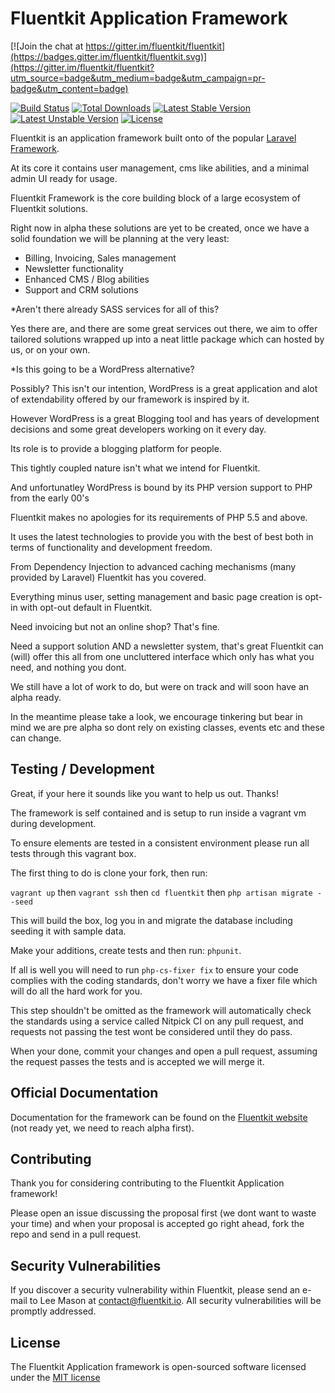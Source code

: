 # Fluentkit Application Framework

[![Join the chat at https://gitter.im/fluentkit/fluentkit](https://badges.gitter.im/fluentkit/fluentkit.svg)](https://gitter.im/fluentkit/fluentkit?utm_source=badge&utm_medium=badge&utm_campaign=pr-badge&utm_content=badge)

[![Build Status](https://travis-ci.org/fluentkit/fluentkit.svg?branch=master)](https://travis-ci.org/fluentkit/fluentkit)
[![Total Downloads](https://poser.pugx.org/fluentkit/fluentkit/d/total.svg)](https://packagist.org/packages/fluentkit/fluentkit)
[![Latest Stable Version](https://poser.pugx.org/fluentkit/fluentkit/v/stable)](https://packagist.org/packages/fluentkit/fluentkit)
[![Latest Unstable Version](https://poser.pugx.org/fluentkit/fluentkit/v/unstable.svg)](https://packagist.org/packages/fluentkit/fluentkit)
[![License](https://poser.pugx.org/fluentkit/fluentkit/license.svg)](https://packagist.org/packages/fluentkit/fluentkit)

Fluentkit is an application framework built onto of the popular [Laravel Framework](http://laravel.com).

At its core it contains user management, cms like abilities, and a minimal admin UI ready for usage.

Fluentkit Framework is the core building block of a large ecosystem of Fluentkit solutions.

Right now in alpha these solutions are yet to be created, once we have a solid foundation we will be planning at the very least:

 - Billing, Invoicing, Sales management
 - Newsletter functionality
 - Enhanced CMS / Blog abilities
 - Support and CRM solutions

*Aren't there already SASS services for all of this?

Yes there are, and there are some great services out there, we aim to offer tailored solutions wrapped up into a neat little package which can hosted by us, or on your own.

*Is this going to be a WordPress alternative?

Possibly? This isn't our intention, WordPress is a great application and alot of extendability offered by our framework is inspired by it.

However WordPress is a great Blogging tool and has years of development decisions and some great developers working on it every day.

Its role is to provide a blogging platform for people.

This tightly coupled nature isn't what we intend for Fluentkit.

And unfortunatley WordPress is bound by its PHP version support to PHP from the early 00's

Fluentkit makes no apologies for its requirements of PHP 5.5 and above.

It uses the latest technologies to provide you with the best of best both in terms of functionality and development freedom.

From Dependency Injection to advanced caching mechanisms (many provided by Laravel) Fluentkit has you covered.

Everything minus user, setting management and basic page creation is opt-in with opt-out default in Fluentkit.

Need invoicing but not an online shop? That's fine.

Need a support solution AND a newsletter system, that's great Fluentkit can (will) offer this all from one uncluttered interface which only has what you need, and nothing you dont.

We still have a lot of work to do, but were on track and will soon have an alpha ready.

In the meantime please take a look, we encourage tinkering but bear in mind we are pre alpha so dont rely on existing classes, events etc and these can change.

## Testing / Development

Great, if your here it sounds like you want to help us out. Thanks!

The framework is self contained and is setup to run inside a vagrant vm during development.

To ensure elements are tested in a consistent environment please run all tests through this vagrant box.

The first thing to do is clone your fork, then run:

```vagrant up``` then ```vagrant ssh``` then ```cd fluentkit``` then ```php artisan migrate --seed```

This will build the box, log you in and migrate the database including seeding it with sample data.

Make your additions, create tests and then run: ```phpunit```.

If all is well you will need to run ```php-cs-fixer fix``` to ensure your code complies with the coding standards,
don't worry we have a fixer file which will do all the hard work for you.

This step shouldn't be omitted as the framework will automatically check the standards using a service called Nitpick CI on any pull request,
and requests not passing the test wont be considered until they do pass.

When your done, commit your changes and open a pull request, assuming the request passes the tests and is accepted we will merge it.

## Official Documentation

Documentation for the framework can be found on the [Fluentkit website](http://fluentkit.io/docs) (not ready yet, we need to reach alpha first).

## Contributing

Thank you for considering contributing to the Fluentkit Application framework!

Please open an issue discussing the proposal first (we dont want to waste your time) and when your proposal is accepted go right ahead, fork the repo and send in a pull request.

## Security Vulnerabilities

If you discover a security vulnerability within Fluentkit, please send an e-mail to Lee Mason at contact@fluentkit.io. All security vulnerabilities will be promptly addressed.

## License

The Fluentkit Application framework is open-sourced software licensed under the [MIT license](http://opensource.org/licenses/MIT)

